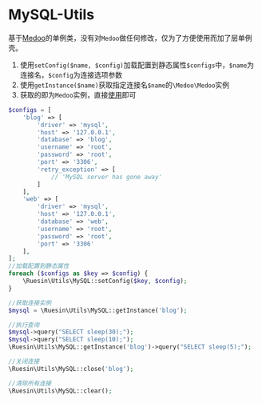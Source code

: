 # MySQL-Utils
基于[Medoo](https://github.com/catfan/Medoo)的单例类，没有对`Medoo`做任何修改，仅为了方便使用而加了层单例壳。

1. 使用`setConfig($name, $config)`加载配置到静态属性`$configs`中，`$name`为连接名，`$config`为连接选项参数
2. 使用`getInstance($name)`获取指定连接名`$name`的`\Medoo\Medoo`实例
3. 获取的即为`Medoo`实例，直接[使用](https://medoo.in/doc)即可

```php
$configs = [
    'blog' => [
        'driver' => 'mysql',
        'host' => '127.0.0.1',
        'database' => 'blog',
        'username' => 'root',
        'password' => 'root',
        'port' => '3306',
        'retry_exception' => [
            // 'MySQL server has gone away'
        ]
    ],
    'web' => [
        'driver' => 'mysql',
        'host' => '127.0.0.1',
        'database' => 'web',
        'username' => 'root',
        'password' => 'root',
        'port' => '3306'
    ],
];
//加载配置到静态属性
foreach ($configs as $key => $config) {
    \Ruesin\Utils\MySQL::setConfig($key, $config);
}

//获取连接实例
$mysql = \Ruesin\Utils\MySQL::getInstance('blog');

//执行查询
$mysql->query("SELECT sleep(30);");
$mysql->query("SELECT sleep(10);");
\Ruesin\Utils\MySQL::getInstance('blog')->query("SELECT sleep(5);");

//关闭连接
\Ruesin\Utils\MySQL::close('blog');

//清除所有连接
\Ruesin\Utils\MySQL::clear();
```